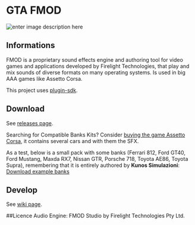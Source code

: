 # GTA FMOD
![enter image description here](https://lh3.googleusercontent.com/pw/AM-JKLU6_2DxEaAYMYNnaOzx_qdiOEcNK2AoST05TS2bsekXBUKcwzr1Xsxt8O0Tlpp2_Aaq6zc4IlS4AyN8Oo3alnQ1en_pBu0-PYTJDKSh5CiQuzVFViGgIUoi0pu1n8IofCbQH5djTqb8aaXQRet6MmA=w1366-h256-no?authuser=0)
## Informations
FMOD is a proprietary sound effects engine and authoring tool for video games and applications developed by Firelight Technologies, that play and mix sounds of diverse formats on many operating systems. Is used in big AAA games like Assetto Corsa.

This project uses [plugin-sdk](https://github.com/DK22Pac/plugin-sdk).

## Download
  See [releases page](https://github.com/chrystianfarias/gta-fmod/releases).
  
  Searching for Compatible Banks Kits? Consider [buying the game Assetto Corsa](https://store.steampowered.com/app/244210/Assetto_Corsa/), it contains several cars and with them the SFX.
  
  As a test, below is a small pack with some banks (Ferrari 812, Ford GT40, Ford Mustang, Maxda RX7, Nissan GTR, Porsche 718, Toyota AE86, Toyota Supra), remembering that it is entirely authored by **Kunos Simulazioni**: [Download example banks](https://drive.google.com/file/d/1-wZ6SPjSjJCWD5wv-o5Cnw16HvAuN8eu/view?usp=sharing)
  
## Develop
  See [wiki page](https://github.com/chrystianfarias/gta-fmod/wiki).

##Licence
Audio Engine: FMOD Studio by Firelight Technologies Pty Ltd.
